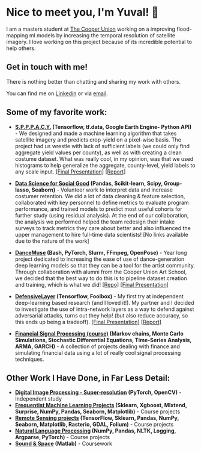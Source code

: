 # Nice to meet you, I'm Yuval! 👋

I am a masters student at [The Cooper Union](http://cooper.edu/welcome) working on a improving flood-mapping ml models by increasing the temporal resolution of satellite imagery. I love working on this project because of its incredible potential to help others. 

## Get in touch with me!
There is nothing better than chatting and sharing my work with others.

You can find me on [Linkedin](https://www.linkedin.com/in/yuval-epstain-ofek-6647a314a/) or via [email](/email.JPG). 




## Some of my favorite work:
* **[S.P.P.P.A.C.Y.](https://github.com/yuvalofek/SPACY) (Tensorflow, tf.data, Google Earth Engine- Python API)** - We designed and made a machine learning algorithm that takes satellite imagery and predicts crop-yield on a pixel-wise basis. The project had us wrestle with lack of sufficient labels (we could only find aggregate yield values per county), as well as with creating a clean costume dataset. What was really cool, in my opinion, was that we used histograms to help generalize the aggregate, county-level, yield labels to any scale input. [\[Final Presentation\]](https://www.slideshare.net/secret/NsCczeamHp8A9Z) [\[Report\]](https://github.com/yuvalofek/SPPPACY/blob/master/ECE471_Final_Paper.pdf)

* **[Data Science for Social Good](https://ee.cooper.edu/~keene/dssgOverview.html) (Pandas, Scikit-learn, Scipy, Group-lasso, Seaborn)** - Volunteer work to interpret data and increase costumer retention. We did a lot of data cleaning & feature selection, collaborated with key personnel to define metrics to evaluate program performance, and trained models to predict most useful cohorts for further study (using residual analysis). At the end of our collaboration, the analysis we performed helped the team redesign their intake surveys to track metrics they care about better and also influenced the upper management to hire full-time data scientists! [No links available due to the nature of the work]

* **[DanceMuse](https://tinydance.github.io/) (Bash, PyTorch, Slurm, FFmpeg, OpenPose)** - Year long project dedicated to increasing the ease of use of dance-generation deep learning models so that they can be a tool for the artist community. Through collaboration with alumni from the Cooper Union Art School, we decided that the best way to do this is to pipeline dataset creation and training, which is what we did! [\[Repo\]](https://github.com/tinydance/DanceMuse) [\[Final Presentation\]](https://www.slideshare.net/YuvalEpstainOfek/dance-muse-inspiring-choreography-through-ai-noartists/secret/sobQhXC7s1HQQ0)

* **[DefensiveLayer](https://github.com/yuvalofek/DefensiveLayer) (Tensorflow, Foolbox)** - My first try at independent deep-learning based research (and I loved it!). My partner and I decided to investigate the use of intra-network layers as a way to defend against adversarial attacks, turns out they help! (but also reduce accuracy, so this ends up being a tradeoff). [\[Final Presentation\]](https://www.slideshare.net/secret/KU6C3Q9xmioRiU) [\[Report\]](https://github.com/yuvalofek/DefensiveLayer/blob/main/Defending_Against_Adversarial_Attacks_One_Layer_at_a_Time.pdf)

* **[Financial Signal Processing (course)](https://github.com/yuvalofek/Financial-Signal-Processing) (Markov chains, Monte Carlo Simulations, Stochastic Differential Equations, Time-Series Analysis, ARMA, GARCH)** - A collection of projects dealing with finance and simulating financial data using a lot of really cool signal processing techniques. 


## Other Work I Have Done, in Far Less Detail:
* **[Digital Image Processing - Super-resolution](https://github.com/yuvalofek/Digital-Image-Processing) (PyTorch, OpenCV)** - Independent study 
* **[Frequentist Machine Learning Projects](https://github.com/yuvalofek/FrequentistML) (Sklearn, Xgboost, Mlxtend, Surprise, NumPy, Pandas, Seaborn, Matplotlib)** - Course projects
* **[Remote Sensing projects](https://github.com/yuvalofek/Remote-Sensing) (TensorFlow, Sklearn, Pandas, NumPy, Seaborn, Matplotlib, Rasterio, GDAL, Folium)** - Course projects
* **[Natural Language Processing](https://github.com/yuvalofek/NLP) (NumPy, Pandas, NLTK, Logging, Argparse, PyTorch)** - Course projects
* **[Sound & Space](https://github.com/yuvalofek/Sound_and_Space) (Matlab)** - Coursework


<!--
**yuvalofek/yuvalofek** is a ✨ _special_ ✨ repository because its `README.md` (this file) appears on your GitHub profile.

Here are some ideas to get you started:

- 🔭 I’m currently working on ...
- 🌱 I’m currently learning ...
- 👯 I’m looking to collaborate on ...
- 🤔 I’m looking for help with ...
- 💬 Ask me about ...
- 📫 How to reach me: ...
- 😄 Pronouns: ...
- ⚡ Fun fact: ...
-->
